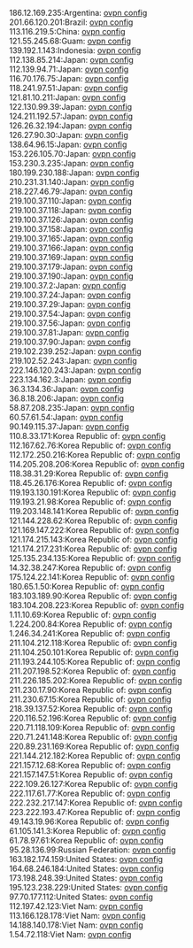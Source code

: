186.12.169.235:Argentina: [ovpn config](vpn/186_12_169_235.ovpn)  
201.66.120.201:Brazil: [ovpn config](vpn/201_66_120_201.ovpn)  
113.116.219.5:China: [ovpn config](vpn/113_116_219_5.ovpn)  
121.55.245.68:Guam: [ovpn config](vpn/121_55_245_68.ovpn)  
139.192.1.143:Indonesia: [ovpn config](vpn/139_192_1_143.ovpn)  
112.138.85.214:Japan: [ovpn config](vpn/112_138_85_214.ovpn)  
112.139.94.71:Japan: [ovpn config](vpn/112_139_94_71.ovpn)  
116.70.176.75:Japan: [ovpn config](vpn/116_70_176_75.ovpn)  
118.241.97.51:Japan: [ovpn config](vpn/118_241_97_51.ovpn)  
121.81.10.211:Japan: [ovpn config](vpn/121_81_10_211.ovpn)  
122.130.99.39:Japan: [ovpn config](vpn/122_130_99_39.ovpn)  
124.211.192.57:Japan: [ovpn config](vpn/124_211_192_57.ovpn)  
126.26.32.194:Japan: [ovpn config](vpn/126_26_32_194.ovpn)  
126.27.90.30:Japan: [ovpn config](vpn/126_27_90_30.ovpn)  
138.64.96.15:Japan: [ovpn config](vpn/138_64_96_15.ovpn)  
153.226.105.70:Japan: [ovpn config](vpn/153_226_105_70.ovpn)  
153.230.3.235:Japan: [ovpn config](vpn/153_230_3_235.ovpn)  
180.199.230.188:Japan: [ovpn config](vpn/180_199_230_188.ovpn)  
210.231.31.140:Japan: [ovpn config](vpn/210_231_31_140.ovpn)  
218.227.46.79:Japan: [ovpn config](vpn/218_227_46_79.ovpn)  
219.100.37.110:Japan: [ovpn config](vpn/219_100_37_110.ovpn)  
219.100.37.118:Japan: [ovpn config](vpn/219_100_37_118.ovpn)  
219.100.37.126:Japan: [ovpn config](vpn/219_100_37_126.ovpn)  
219.100.37.158:Japan: [ovpn config](vpn/219_100_37_158.ovpn)  
219.100.37.165:Japan: [ovpn config](vpn/219_100_37_165.ovpn)  
219.100.37.166:Japan: [ovpn config](vpn/219_100_37_166.ovpn)  
219.100.37.169:Japan: [ovpn config](vpn/219_100_37_169.ovpn)  
219.100.37.179:Japan: [ovpn config](vpn/219_100_37_179.ovpn)  
219.100.37.190:Japan: [ovpn config](vpn/219_100_37_190.ovpn)  
219.100.37.2:Japan: [ovpn config](vpn/219_100_37_2.ovpn)  
219.100.37.24:Japan: [ovpn config](vpn/219_100_37_24.ovpn)  
219.100.37.29:Japan: [ovpn config](vpn/219_100_37_29.ovpn)  
219.100.37.54:Japan: [ovpn config](vpn/219_100_37_54.ovpn)  
219.100.37.56:Japan: [ovpn config](vpn/219_100_37_56.ovpn)  
219.100.37.81:Japan: [ovpn config](vpn/219_100_37_81.ovpn)  
219.100.37.90:Japan: [ovpn config](vpn/219_100_37_90.ovpn)  
219.102.239.252:Japan: [ovpn config](vpn/219_102_239_252.ovpn)  
219.102.52.243:Japan: [ovpn config](vpn/219_102_52_243.ovpn)  
222.146.120.243:Japan: [ovpn config](vpn/222_146_120_243.ovpn)  
223.134.162.3:Japan: [ovpn config](vpn/223_134_162_3.ovpn)  
36.3.134.36:Japan: [ovpn config](vpn/36_3_134_36.ovpn)  
36.8.18.206:Japan: [ovpn config](vpn/36_8_18_206.ovpn)  
58.87.208.235:Japan: [ovpn config](vpn/58_87_208_235.ovpn)  
60.57.61.54:Japan: [ovpn config](vpn/60_57_61_54.ovpn)  
90.149.115.37:Japan: [ovpn config](vpn/90_149_115_37.ovpn)  
110.8.33.171:Korea Republic of: [ovpn config](vpn/110_8_33_171.ovpn)  
112.167.62.76:Korea Republic of: [ovpn config](vpn/112_167_62_76.ovpn)  
112.172.250.216:Korea Republic of: [ovpn config](vpn/112_172_250_216.ovpn)  
114.205.208.206:Korea Republic of: [ovpn config](vpn/114_205_208_206.ovpn)  
118.38.31.29:Korea Republic of: [ovpn config](vpn/118_38_31_29.ovpn)  
118.45.26.176:Korea Republic of: [ovpn config](vpn/118_45_26_176.ovpn)  
119.193.130.191:Korea Republic of: [ovpn config](vpn/119_193_130_191.ovpn)  
119.193.21.98:Korea Republic of: [ovpn config](vpn/119_193_21_98.ovpn)  
119.203.148.141:Korea Republic of: [ovpn config](vpn/119_203_148_141.ovpn)  
121.144.228.62:Korea Republic of: [ovpn config](vpn/121_144_228_62.ovpn)  
121.169.147.222:Korea Republic of: [ovpn config](vpn/121_169_147_222.ovpn)  
121.174.215.143:Korea Republic of: [ovpn config](vpn/121_174_215_143.ovpn)  
121.174.217.231:Korea Republic of: [ovpn config](vpn/121_174_217_231.ovpn)  
125.135.234.135:Korea Republic of: [ovpn config](vpn/125_135_234_135.ovpn)  
14.32.38.247:Korea Republic of: [ovpn config](vpn/14_32_38_247.ovpn)  
175.124.22.141:Korea Republic of: [ovpn config](vpn/175_124_22_141.ovpn)  
180.65.1.50:Korea Republic of: [ovpn config](vpn/180_65_1_50.ovpn)  
183.103.189.90:Korea Republic of: [ovpn config](vpn/183_103_189_90.ovpn)  
183.104.208.223:Korea Republic of: [ovpn config](vpn/183_104_208_223.ovpn)  
1.11.10.69:Korea Republic of: [ovpn config](vpn/1_11_10_69.ovpn)  
1.224.200.84:Korea Republic of: [ovpn config](vpn/1_224_200_84.ovpn)  
1.246.34.241:Korea Republic of: [ovpn config](vpn/1_246_34_241.ovpn)  
211.104.212.118:Korea Republic of: [ovpn config](vpn/211_104_212_118.ovpn)  
211.104.250.101:Korea Republic of: [ovpn config](vpn/211_104_250_101.ovpn)  
211.193.244.105:Korea Republic of: [ovpn config](vpn/211_193_244_105.ovpn)  
211.207.198.52:Korea Republic of: [ovpn config](vpn/211_207_198_52.ovpn)  
211.226.185.202:Korea Republic of: [ovpn config](vpn/211_226_185_202.ovpn)  
211.230.17.90:Korea Republic of: [ovpn config](vpn/211_230_17_90.ovpn)  
211.230.67.15:Korea Republic of: [ovpn config](vpn/211_230_67_15.ovpn)  
218.39.137.52:Korea Republic of: [ovpn config](vpn/218_39_137_52.ovpn)  
220.116.52.196:Korea Republic of: [ovpn config](vpn/220_116_52_196.ovpn)  
220.71.118.109:Korea Republic of: [ovpn config](vpn/220_71_118_109.ovpn)  
220.71.241.148:Korea Republic of: [ovpn config](vpn/220_71_241_148.ovpn)  
220.89.231.169:Korea Republic of: [ovpn config](vpn/220_89_231_169.ovpn)  
221.144.212.182:Korea Republic of: [ovpn config](vpn/221_144_212_182.ovpn)  
221.157.12.68:Korea Republic of: [ovpn config](vpn/221_157_12_68.ovpn)  
221.157.147.51:Korea Republic of: [ovpn config](vpn/221_157_147_51.ovpn)  
222.109.26.127:Korea Republic of: [ovpn config](vpn/222_109_26_127.ovpn)  
222.117.61.77:Korea Republic of: [ovpn config](vpn/222_117_61_77.ovpn)  
222.232.217.147:Korea Republic of: [ovpn config](vpn/222_232_217_147.ovpn)  
223.222.193.47:Korea Republic of: [ovpn config](vpn/223_222_193_47.ovpn)  
49.143.19.96:Korea Republic of: [ovpn config](vpn/49_143_19_96.ovpn)  
61.105.141.3:Korea Republic of: [ovpn config](vpn/61_105_141_3.ovpn)  
61.78.97.61:Korea Republic of: [ovpn config](vpn/61_78_97_61.ovpn)  
95.28.136.99:Russian Federation: [ovpn config](vpn/95_28_136_99.ovpn)  
163.182.174.159:United States: [ovpn config](vpn/163_182_174_159.ovpn)  
164.68.246.184:United States: [ovpn config](vpn/164_68_246_184.ovpn)  
173.198.248.39:United States: [ovpn config](vpn/173_198_248_39.ovpn)  
195.123.238.229:United States: [ovpn config](vpn/195_123_238_229.ovpn)  
97.70.177.112:United States: [ovpn config](vpn/97_70_177_112.ovpn)  
112.197.42.123:Viet Nam: [ovpn config](vpn/112_197_42_123.ovpn)  
113.166.128.178:Viet Nam: [ovpn config](vpn/113_166_128_178.ovpn)  
14.188.140.178:Viet Nam: [ovpn config](vpn/14_188_140_178.ovpn)  
1.54.72.118:Viet Nam: [ovpn config](vpn/1_54_72_118.ovpn)  

